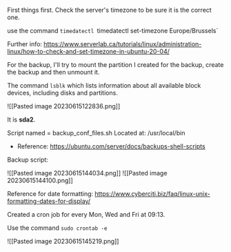First things first. Check the server's timezone to be sure it is the correct one.

use the command `timedatectl
`timedatectl set-timezone Europe/Brussels`

Further info: https://www.serverlab.ca/tutorials/linux/administration-linux/how-to-check-and-set-timezone-in-ubuntu-20-04/

For the backup, I'll try to mount the partition I created for the backup, create the backup and then unmount it.

The command `lsblk`  which lists information about all available block devices, including disks and partitions.

![[Pasted image 20230615122836.png]]

It is **sda2**.

Script named = backup_conf_files.sh
Located at: /usr/local/bin

- Reference: https://ubuntu.com/server/docs/backups-shell-scripts

Backup script:

![[Pasted image 20230615144034.png]]
![[Pasted image 20230615144100.png]]


Reference for date formatting: https://www.cyberciti.biz/faq/linux-unix-formatting-dates-for-display/

Created a cron job for every Mon, Wed and Fri at 09:13.

Use the command `sudo crontab -e`


![[Pasted image 20230615145219.png]]

